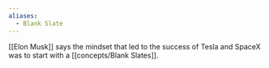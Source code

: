 ```yaml
---
aliases:
  - Blank Slate
---
```



[[Elon Musk]] says the mindset that led to the success of Tesla and SpaceX was to start with a [[concepts/Blank Slates]].

